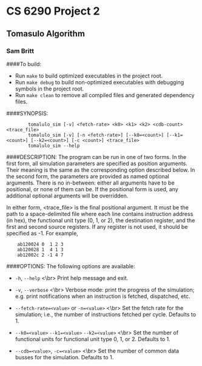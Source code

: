 CS 6290 Project 2
================
Tomasulo Algorithm
------------------------------------
### Sam Britt

####To build:

 - Run `make` to build optimized executables in the project root.
 - Run `make debug` to build non-optimized executables with debugging
   symbols in the project root.
 - Run `make clean` to remove all compiled files and generated
   dependency files.


####SYNOPSIS:

		    tomalulo_sim [-v] <fetch-rate> <k0> <k1> <k2> <cdb-count> <trace_file>
		    tomalulo_sim [-v] [-n <fetch-rate>] [--k0=<count>] [--k1=<count>] [--k2=<count>] [-c <count>] <trace_file>
		    tomalulo_sim --help

####DESCRIPTION:
  The program can be run in one of two forms. In the first form, all
  simulation parameters are specified as position arguments. Their
  meaning is the same as the corresponding option described below.
  In the second form, the parameters are provided as named optional
  arguments. There is no in-between: either all arguments have to be
  positional, or none of them can be. If the positional form is used,
  any additional optional arguments will be overridden.

  In either form, <trace_file> is the final positional argument. It
  must be the path to a space-delimited file where each line contains
  instruction address (in hex), the functional unit type (0, 1, or
  2), the destination register, and the first and second source
  registers. If any register is not used, it should be specified as
  -1. For example,

        ab120024 0  1 2 3
        ab120028 1  4 1 3
        ab12002c 2 -1 4 7

####OPTIONS:
  The following options are available:

  - `-h`, `--help` <\br>
      Print help message and exit.

  - `-v`, `--verbose` <\br>
      Verbose mode: print the progress of the simulation; e.g. print
      notifications when an instruction is fetched, dispatched, etc.

  - `--fetch-rate=<value>` or `-n=<value>` <\br>
      Set the fetch rate for the simulation; i.e., the number of
      instructions fetched per cycle. Defaults to 1.

  - `--k0=<value>` `--k1=<value>` `--k2=<value>` <\br>
      Set the number of functional units for functional unit type 0,
      1, or 2. Defaults to 1.

  - `--cdb=<value>`, `-c=<value>` <\br>
      Set the number of common data busses for the simulation.
      Defaults to 1.

